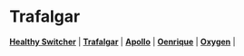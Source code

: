 # Trafalgar

[**Healthy Switcher**](https://folick.github.io/Healthy-Switcher/) |
[**Trafalgar**](https://folick.github.io/Trafalgar/) |
[**Apollo**](https://folick.github.io/Apollo/) |
[**Oenrique**](https://folick.github.io/Oenrique/) |
[**Oxygen**](https://folick.github.io/Oxygen/) |
